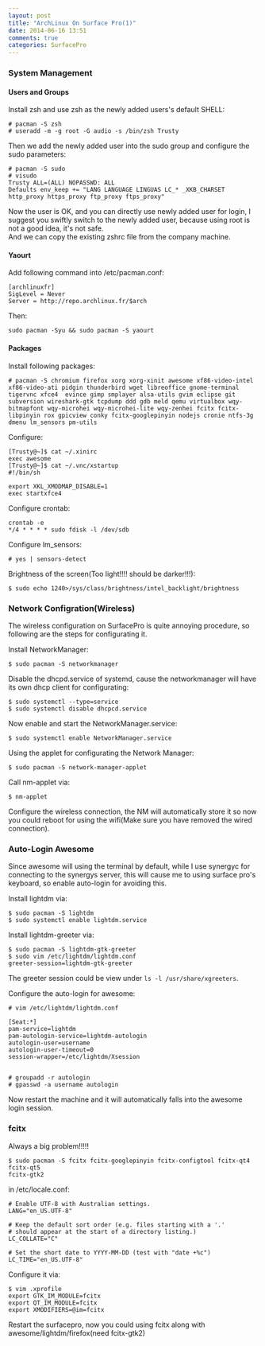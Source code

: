 ```yaml
---
layout: post
title: "ArchLinux On Surface Pro(1)"
date: 2014-06-16 13:51
comments: true
categories: SurfacePro
---
```

### System Management
#### Users and Groups
Install zsh and use zsh as the newly added users's default SHELL:    

```
# pacman -S zsh
# useradd -m -g root -G audio -s /bin/zsh Trusty

```
Then we add the newly added user into the sudo group and configure the sudo parameters:     

```
# pacman -S sudo
# visudo
Trusty ALL=(ALL) NOPASSWD: ALL
Defaults env_keep += "LANG LANGUAGE LINGUAS LC_* _XKB_CHARSET http_proxy https_proxy ftp_proxy ftps_proxy"

```
Now the user is OK, and you can directly use newly added user for login, I suggest you swiftly switch to the newly added user, because using root is not a good idea, it's not safe.    
And we can copy the existing zshrc file from the company machine.    

#### Yaourt
Add following command into /etc/pacman.conf:    

```
[archlinuxfr]
SigLevel = Never
Server = http://repo.archlinux.fr/$arch

```
Then:    

```
sudo pacman -Syu && sudo pacman -S yaourt

```

#### Packages
Install following packages:    

```
# pacman -S chromium firefox xorg xorg-xinit awesome xf86-video-intel xf86-video-ati pidgin thunderbird wget libreoffice gnome-terminal tigervnc xfce4  evince gimp smplayer alsa-utils gvim eclipse git subversion wireshark-gtk tcpdump ddd gdb meld qemu virtualbox wqy-bitmapfont wqy-microhei wqy-microhei-lite wqy-zenhei fcitx fcitx-libpinyin rox gpicview conky fcitx-googlepinyin nodejs cronie ntfs-3g dmenu lm_sensors pm-utils

```
Configure:    

```
[Trusty@~]$ cat ~/.xinirc 
exec awesome
[Trusty@~]$ cat ~/.vnc/xstartup 
#!/bin/sh

export XKL_XMODMAP_DISABLE=1
exec startxfce4

```
Configure crontab:     

```
crontab -e
*/4 * * * * sudo fdisk -l /dev/sdb

```

Configure lm_sensors:   

```
# yes | sensors-detect
```

Brightness of the screen(Too light!!!! should be darker!!!):    

```
$ sudo echo 1240>/sys/class/brightness/intel_backlight/brightness
```


### Network Configration(Wireless)
The wireless configuration on SurfacePro is quite annoying procedure, so following are
the steps for configurating it.    

Install NetworkManager:    

```
$ sudo pacman -S networkmanager
```

Disable the dhcpd.service of systemd, cause the networkmanager will have its own dhcp
client for configurating:    

```
$ sudo systemctl --type=service 
$ sudo systemctl disable dhcpcd.service
```

Now enable and start the NetworkManager.service:    

```
$ sudo systemctl enable NetworkManager.service
```

Using the applet for configurating the Network Manager:    

```
$ sudo pacman -S network-manager-applet
```
Call nm-applet via:   

```
$ nm-applet
```

Configure the wireless connection, the NM will automatically store it so now you could
reboot for using the wifi(Make sure you have removed the wired connection).      


### Auto-Login Awesome
Since awesome will using the terminal by default, while I use synergyc for connecting
to the synergys server, this will cause me to using surface pro's keyboard, so enable
auto-login for avoiding this.   

Install lightdm via:    

```
$ sudo pacman -S lightdm
$ sudo systemctl enable lightdm.service
```

Install lightdm-greeter via:    

```
$ sudo pacman -S lightdm-gtk-greeter
$ sudo vim /etc/lightdm/lightdm.conf
greeter-session=lightdm-gtk-greeter
```
The greeter session could be view under `ls -l /usr/share/xgreeters`.   

Configure the auto-login for awesome:    

```
# vim /etc/lightdm/lightdm.conf

[Seat:*]
pam-service=lightdm
pam-autologin-service=lightdm-autologin
autologin-user=username
autologin-user-timeout=0
session-wrapper=/etc/lightdm/Xsession


# groupadd -r autologin
# gpasswd -a username autologin
```
Now restart the machine and it will automatically falls into the awesome login session.      

### fcitx 
Always a big problem!!!!!   

```
$ sudo pacman -S fcitx fcitx-googlepinyin fcitx-configtool fcitx-qt4 fcitx-qt5
fcitx-gtk2
```

in /etc/locale.conf:    

```
# Enable UTF-8 with Australian settings.
LANG="en_US.UTF-8"

# Keep the default sort order (e.g. files starting with a '.'
# should appear at the start of a directory listing.)
LC_COLLATE="C"

# Set the short date to YYYY-MM-DD (test with "date +%c")
LC_TIME="en_US.UTF-8"
```

Configure it via:    

```
$ vim .xprofile 
export GTK_IM_MODULE=fcitx
export QT_IM_MODULE=fcitx
export XMODIFIERS=@im=fcitx
```

Restart the surfacepro, now you could using fcitx along with awesome/lightdm/firefox(need fcitx-gtk2)      
